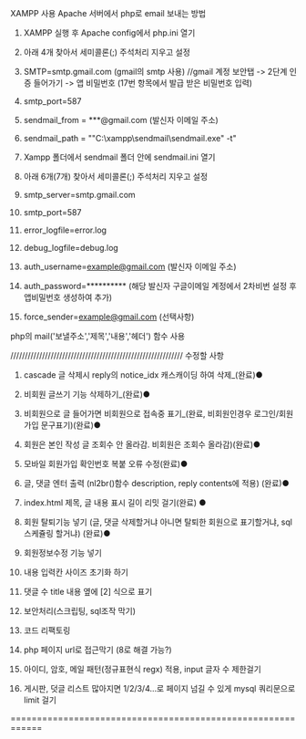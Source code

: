XAMPP 사용
Apache 서버에서 php로 email 보내는 방법

1. XAMPP 실행 후 Apache config에서 php.ini 열기
2. 아래 4개 찾아서 세미콜론(;) 주석처리 지우고 설정
   
4. SMTP=smtp.gmail.com (gmail의 smtp 사용) //gmail 계정 보안탭 -> 2단계 인증 들어가기 -> 앱 비밀번호 (17번 항목에서 발급 받은 비밀번호 입력)
5. smtp_port=587
6. sendmail_from = ***@gmail.com (발신자 이메일 주소)
7. sendmail_path = "\"C:\xampp\sendmail\sendmail.exe\" -t"


   
9. Xampp 폴더에서 sendmail 폴더 안에 sendmail.ini 열기
10. 아래 6개(7개) 찾아서 세미콜론(;) 주석처리 지우고 설정

12. smtp_server=smtp.gmail.com
13. smtp_port=587
14. error_logfile=error.log
15. debug_logfile=debug.log
16. auth_username=example@gmail.com  (발신자 이메일 주소)
17. auth_password=**********  (해당 발신자 구글이메일 계정에서 2차비번 설정 후 앱비밀번호 생성하여 추가)
18. force_sender=example@gmail.com  (선택사항)



php의 mail('보낼주소','제목','내용','헤더') 함수 사용





////////////////////////////////////////////////////////////
수정할 사항

1. cascade 글 삭제시 reply의 notice_idx 캐스캐이딩 하여 삭제_(완료)●
6. 비회원 글쓰기 기능 삭제하기_(완료)●
10. 비회원으로 글 들어가면 비회원으로 접속중 표기_(완료, 비회원인경우 로그인/회원가입 문구표기)(완료)●
12. 회원은 본인 작성 글 조회수 안 올라감. 비회원은 조회수 올라감)(완료)●
16. 모바일 회원가입 확인번호 복붙 오류 수정(완료)●

 2. 글, 댓글 엔터 출력 (nl2br()함수 description, reply contents에 적용) (완료)●
3. index.html 제목, 글 내용 표시 길이 리밋 걸기(완료) ●
4. 회원 탈퇴기능 넣기 (글, 댓글 삭제할거냐 아니면 탈퇴한 회원으로 표기할거냐, sql스케쥴링 할거냐)  (완료)●
17. 회원정보수정 기능 넣기
5. 내용 입력칸 사이즈 초기화 하기 
7. 댓글 수 title 내용 옆에 [2] 식으로 표기
 8. 보안처리(스크립팅, sql조작 막기)
 9. 코드 리팩토링 

11. php 페이지 url로 접근막기 (8로 해결 가능?) 

14. 아이디, 암호, 메일 패턴(정규표현식 regx) 적용, input 글자 수 제한걸기
15. 게시판, 덧글 리스트 많아지면 1/2/3/4...로 페이지 넘길 수 있게 mysql 쿼리문으로 limit 걸기

============================================================
